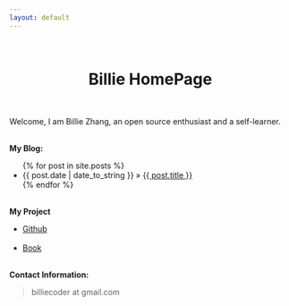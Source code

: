 ```yaml
---
layout: default
---
```

<br/>
<h1 style="text-align:center">Billie HomePage</h1>

<br />

<p>
Welcome, I am Billie Zhang, an open source enthusiast and a self-learner. 
</p>


<p><br /><b>My Blog:</b></p>
  <ul class="posts">
    {% for post in site.posts %}
      <li><span>{{ post.date | date_to_string }}</span> &raquo; <a href="{{ post.url }}">{{ post.title }}</a></li>
    {% endfor %}
  </ul>

<p><br /><b>My Project</b></p>
<ul>
<li><a href="https://github.com/billie66">Github</a></li>
<br />
<li><a href="http://billie66.github.com/TLCL/index.html">Book</a></li>
</ul>

<p><br /><b>Contact Information:</b></p>
<blockquote>
<p>
billiecoder at gmail.com
</p>
</blockquote>


